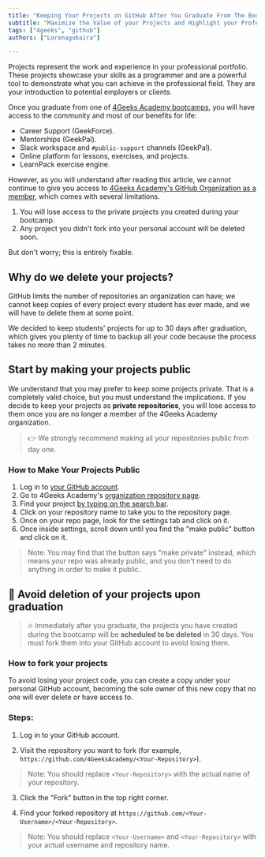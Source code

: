```yaml
---
title: "Keeping Your Projects on GitHub After You Graduate From The Bootcamp"
subtitle: "Maximize the Value of your Projects and Highlight your Professional Profile through GitHub After Graduating from the 4Geeks Academy Bootcamp"
tags: ["4geeks", "github"]
authors: ["Lorenagubaira"]

---
```


Projects represent the work and experience in your professional portfolio. These projects showcase your skills as a programmer and are a powerful tool to demonstrate what you can achieve in the professional field. They are your introduction to potential employers or clients.

Once you graduate from one of [4Geeks Academy bootcamps](https://4geeksacademy.com/us/programs), you will have access to the community and most of our benefits for life:

- Career Support (GeekForce).
- Mentorships (GeekPal).
- Slack workspace and `#public-support` channels (GeekPal).
- Online platform for lessons, exercises, and projects.
- LearnPack exercise engine.

However, as you will understand after reading this article, we cannot continue to give you access to [4Geeks Academy's GitHub Organization as a member](https://github.com/4GeeksAcademy), which comes with several limitations.

1. You will lose access to the private projects you created during your bootcamp.
2. Any project you didn't fork into your personal account will be deleted soon.

But don't worry; this is entirely fixable.

## Why do we delete your projects?

GitHub limits the number of repositories an organization can have; we cannot keep copies of every project every student has ever made, and we will have to delete them at some point. 

We decided to keep students' projects for up to 30 days after graduation, which gives you plenty of time to backup all your code because the process takes no more than 2 minutes.

## Start by making your projects public

We understand that you may prefer to keep some projects private. That is a completely valid choice, but you must understand the implications. If you decide to keep your projects as **private repositories**, you will lose access to them once you are no longer a member of the 4Geeks Academy organization.

> 👉 We strongly recommend making all your repositories public from day one.

### How to Make Your Projects Public

1. Log in to [your GitHub account](https://github.com/settings/profile).
2. Go to 4Geeks Academy's [organization repository page](https://github.com/orgs/4GeeksAcademy/repositories).
3. Find your project [by typing on the search bar](https://github.com/breatheco-de/knowledge-base/blob/main/images/search-for-repo.png?raw=true).
4. Click on your repository name to take you to the repository page.
5. Once on your repo page, look for the settings tab and click on it.
6. Once inside settings, scroll down until you find the "make public" button and click on it.

> Note: You may find that the button says "make private" instead, which means your repo was already public, and you don't need to do anything in order to make it public.

## 🚫 Avoid deletion of your projects upon graduation

> 🔥 Immediately after you graduate, the projects you have created during the bootcamp will be **scheduled to be deleted** in 30 days. You must fork them into your GitHub account to avoid losing them.

### How to fork your projects

To avoid losing your project code, you can create a copy under your personal GitHub account, becoming the sole owner of this new copy that no one will ever delete or have access to.

### Steps:

1. Log in to your GitHub account.

2. Visit the repository you want to fork (for example, `https://github.com/4GeeksAcademy/<Your-Repository>`).

> Note: You should replace `<Your-Repository>` with the actual name of your repository.

3. Click the "Fork" button in the top right corner.

4. Find your forked repository at `https://github.com/<Your-Username>/<Your-Repository>`.

> Note: You should replace `<Your-Username>` and `<Your-Repository>` with your actual username and repository name.

